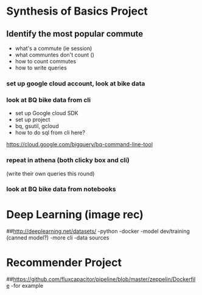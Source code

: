 
# Synthesis of Basics Project
## Identify the most popular commute
- what's a commute (ie session)
- what communtes don't count ()
- how to count commutes
- how to write queries


### set up google cloud account, look at bike data
 

### look at BQ bike data from cli
  * set up Google cloud SDK
  * set up project
  * bq, gsutil, gcloud
  * how to do sql from cli here?

  https://cloud.google.com/bigquery/bq-command-line-tool



### repeat in athena (both clicky box and cli)
(write their own queries this round)

### look at BQ bike data from notebooks


# Deep Learning (image rec)
##http://deeplearning.net/datasets/
-python
-docker
-model dev/training (canned model?)
-more cli
-data sources

# Recommender Project
##https://github.com/fluxcapacitor/pipeline/blob/master/zeppelin/Dockerfile
-for example
